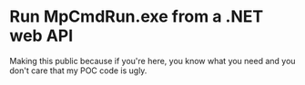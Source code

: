 # Run MpCmdRun.exe from a .NET web API

Making this public because if you're here, you know what you need and you don't care that my POC code is ugly.
